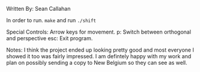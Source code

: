 Written By: Sean Callahan

In order to run. `make` and run `./shift`

Special Controls: Arrow keys for movement.
p: Switch between orthogonal and perspective
esc: Exit program.

Notes: I think the project ended up looking pretty good and most everyone I showed it too was fairly impressed. I am defintely happy with my work and plan on possibly sending a copy to New Belgium so they can see as well.
